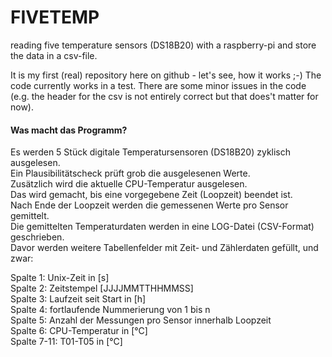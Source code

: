 # FIVETEMP
reading five temperature sensors (DS18B20) with a raspberry-pi and store the data in a csv-file.

It is my first (real) repository here on github - let's see, how it works ;-)
The code currently works in a test. There are some minor issues in the code
(e.g. the header for the csv is not entirely correct but that does't matter for now).
#### Was macht das Programm?  
Es werden 5 Stück digitale Temperatursensoren (DS18B20) zyklisch ausgelesen.  
Ein Plausibilitätscheck prüft grob die ausgelesenen Werte.   
Zusätzlich wird die aktuelle CPU-Temperatur ausgelesen.  
Das wird gemacht, bis eine vorgegebene Zeit (Loopzeit) beendet ist.  
Nach Ende der Loopzeit werden die gemessenen Werte pro Sensor gemittelt.  
Die gemittelten Temperaturdaten werden in eine LOG-Datei (CSV-Format) geschrieben.  
Davor werden weitere Tabellenfelder mit Zeit- und Zählerdaten gefüllt, und zwar:  

Spalte 1: Unix-Zeit in [s]  
Spalte 2: Zeitstempel [JJJJMMTTHHMMSS]  
Spalte 3: Laufzeit seit Start in [h]  
Spalte 4: fortlaufende Nummerierung von 1 bis n  
Spalte 5: Anzahl der Messungen pro Sensor innerhalb Loopzeit  
Spalte 6: CPU-Temperatur in [°C]  
Spalte 7-11: T01-T05 in [°C]  
